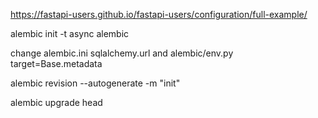 https://fastapi-users.github.io/fastapi-users/configuration/full-example/

alembic init -t async alembic

change alembic.ini sqlalchemy.url and alembic/env.py target=Base.metadata

alembic revision --autogenerate -m "init"

alembic upgrade head
